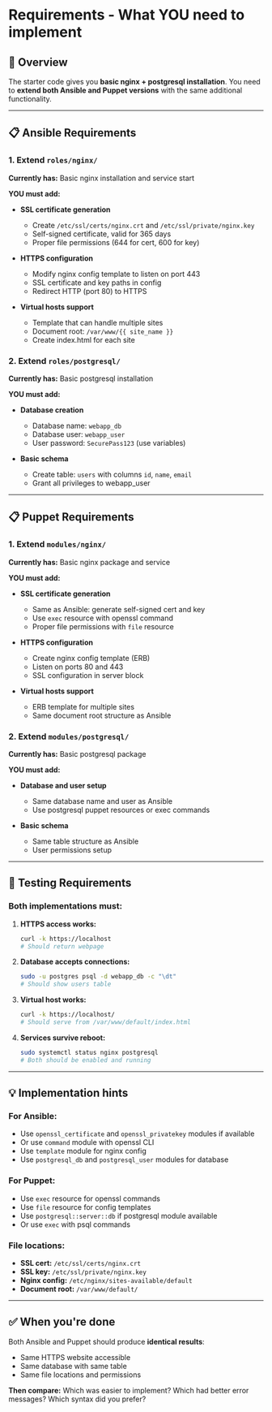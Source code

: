 # Requirements - What YOU need to implement

## 🎯 Overview

The starter code gives you **basic nginx + postgresql installation**. You need to **extend both Ansible and Puppet versions** with the same additional functionality.

---

## 📋 Ansible Requirements

### 1. Extend `roles/nginx/` 

**Currently has:** Basic nginx installation and service start

**YOU must add:**
- **SSL certificate generation** 
  - Create `/etc/ssl/certs/nginx.crt` and `/etc/ssl/private/nginx.key`  
  - Self-signed certificate, valid for 365 days
  - Proper file permissions (644 for cert, 600 for key)

- **HTTPS configuration**
  - Modify nginx config template to listen on port 443
  - SSL certificate and key paths in config
  - Redirect HTTP (port 80) to HTTPS

- **Virtual hosts support**
  - Template that can handle multiple sites
  - Document root: `/var/www/{{ site_name }}`
  - Create index.html for each site

### 2. Extend `roles/postgresql/`

**Currently has:** Basic postgresql installation

**YOU must add:**
- **Database creation**
  - Database name: `webapp_db`
  - Database user: `webapp_user` 
  - User password: `SecurePass123` (use variables)

- **Basic schema**
  - Create table: `users` with columns `id`, `name`, `email`
  - Grant all privileges to webapp_user

---

## 📋 Puppet Requirements

### 1. Extend `modules/nginx/`

**Currently has:** Basic nginx package and service

**YOU must add:**
- **SSL certificate generation**
  - Same as Ansible: generate self-signed cert and key
  - Use `exec` resource with openssl command
  - Proper file permissions with `file` resource

- **HTTPS configuration** 
  - Create nginx config template (ERB)
  - Listen on ports 80 and 443
  - SSL configuration in server block

- **Virtual hosts support**
  - ERB template for multiple sites
  - Same document root structure as Ansible

### 2. Extend `modules/postgresql/`

**Currently has:** Basic postgresql package

**YOU must add:**
- **Database and user setup**
  - Same database name and user as Ansible
  - Use postgresql puppet resources or exec commands

- **Basic schema**
  - Same table structure as Ansible
  - User permissions setup

---

## 🧪 Testing Requirements

### Both implementations must:

1. **HTTPS access works:**
   ```bash
   curl -k https://localhost
   # Should return webpage
   ```

2. **Database accepts connections:**
   ```bash
   sudo -u postgres psql -d webapp_db -c "\dt"
   # Should show users table
   ```

3. **Virtual host works:**
   ```bash
   curl -k https://localhost/
   # Should serve from /var/www/default/index.html
   ```

4. **Services survive reboot:**
   ```bash
   sudo systemctl status nginx postgresql
   # Both should be enabled and running
   ```

---

## 💡 Implementation hints

### For Ansible:
- Use `openssl_certificate` and `openssl_privatekey` modules if available
- Or use `command` module with openssl CLI
- Use `template` module for nginx config
- Use `postgresql_db` and `postgresql_user` modules for database

### For Puppet:
- Use `exec` resource for openssl commands  
- Use `file` resource for config templates
- Use `postgresql::server::db` if postgresql module available
- Or use `exec` with psql commands

### File locations:
- **SSL cert:** `/etc/ssl/certs/nginx.crt`
- **SSL key:** `/etc/ssl/private/nginx.key` 
- **Nginx config:** `/etc/nginx/sites-available/default`
- **Document root:** `/var/www/default/`

---

## ✅ When you're done

Both Ansible and Puppet should produce **identical results**:
- Same HTTPS website accessible
- Same database with same table
- Same file locations and permissions

**Then compare:** Which was easier to implement? Which had better error messages? Which syntax did you prefer?
